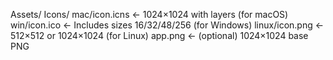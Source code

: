 Assets/
Icons/
mac/icon.icns ← 1024×1024 with layers (for macOS)
win/icon.ico ← Includes sizes 16/32/48/256 (for Windows)
linux/icon.png ← 512×512 or 1024×1024 (for Linux)
app.png ← (optional) 1024×1024 base PNG